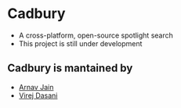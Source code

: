 # Cadbury
- A cross-platform, open-source spotlight search
- This project is still under development

## Cadbury is mantained by
- [Arnav Jain](https://github.com/arnavjainn06)
- [Virej Dasani](https://github.com/virejdasani)
